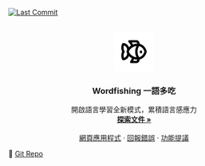 <!--
*** Thanks for checking out the Best-README-Template. If you have a suggestion
*** that would make this better, please fork the repo and create a pull request
*** or simply open an issue with the tag "enhancement".
*** Don't forget to give the project a star!
*** Thanks again! Now go create something AMAZING! :D
-->

<!-- PROJECT SHIELDS -->
<!--
*** I'm using markdown "reference style" links for readability.
*** Reference links are enclosed in brackets [ ] instead of parentheses ( ).
*** See the bottom of this document for the declaration of the reference variables
*** for contributors-url, forks-url, etc. This is an optional, concise syntax you may use.
*** https://www.markdownguide.org/basic-syntax/#reference-style-links
-->

<!-- [![Releases Version][releases-version-shield]][releases-version-url] -->


<!-- ![Top Lang][top-languages-shield] -->
<!-- [![Uptime][uptime-shield]][uptime-url] -->
<!-- [![Response Time][response-time-shield]][response-time-url] -->
[![Last Commit][last-commit-shield]][last-commit-url]
<!-- [![License][license-shield]][license-url] -->

<!-- PROJECT LOGO -->
<br />
<div align="center">
  <a href="https://github.com/samko5sam/wordfishing">
    <img src="public/wordfishing-logo-rounded.png" alt="Logo" width="80" height="80">
  </a>

<h3 align="center">Wordfishing 一語多吃</h3>

  <p align="center">
    開啟語言學習全新模式，累積語言感應力
    <br />
    <a href="https://github.com/samko5sam/wordfishing"><strong>探索文件 »</strong></a>
    <br />
    <br />
    <a href="https://wordfishing.vercel.app">網頁應用程式</a>
    ·
    <a href="https://github.com/samko5sam/wordfishing/issues">回報錯誤</a>
    ·
    <a href="https://github.com/samko5sam/wordfishing/issues">功能提議</a>
  </p>
</div>

🔗 [Git Repo][git-repo-short-url]

<!-- <p align="right">(<a href="#top">back to top</a>)</p> -->

[releases-version-shield]: https://img.shields.io/github/v/release/samko5sam/wordfishing?style=for-the-badge
[releases-version-url]: https://github.com/samko5sam/wordfishing/releases
[last-commit-shield]: https://img.shields.io/github/last-commit/samko5sam/wordfishing?style=for-the-badge
[last-commit-url]: https://github.com/samko5sam/wordfishing/commits
[top-languages-shield]: https://img.shields.io/github/languages/top/samko5sam/wordfishing?style=for-the-badge
[uptime-shield]: https://img.shields.io/endpoint?url=https://raw.githubusercontent.com/samko5sam/uptime/master/api/wordfishing/uptime.json&style=for-the-badge
[uptime-url]: https://uptime.sk5s.cyou/history/wordfishing
[response-time-shield]: https://img.shields.io/endpoint?url=https://raw.githubusercontent.com/samko5sam/uptime/master/api/wordfishing/response-time.json&style=for-the-badge
[response-time-url]: https://uptime.sk5s.cyou/history/wordfishing
[license-shield]: https://img.shields.io/github/license/samko5sam/wordfishing.svg?style=for-the-badge
[license-url]: https://github.com/samko5sam/wordfishing/blob/main/LICENSE
[product-screenshot]: images/screenshot.png
[git-repo-short-url]: https://github.com/samko5sam/wordfishing

<!--
1. My repo: wordfishing
2. Uptime: wordfishing
-->